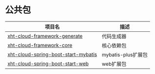# 公共包

| 项目名                                                  | 描述              |
|------------------------------------------------------|-----------------|
| [xht-cloud-framework-generate](xht-cloud-framework-generate/%2FREADME.md)  | 代码生成器           |
| [xht-cloud-framework-core](xht-cloud-framework-core%2FREADME.md) | 核心依赖包           |
| [xht-cloud-spring-boot-start-mybatis](xht-cloud-spring-boot-start-mybatis%2FREADME.md)   | mybatis-plus扩展包 |
| [xht-cloud-spring-boot-start-web](xht-cloud-spring-boot-start-web%2FREADME.md)           | web扩展包          |



